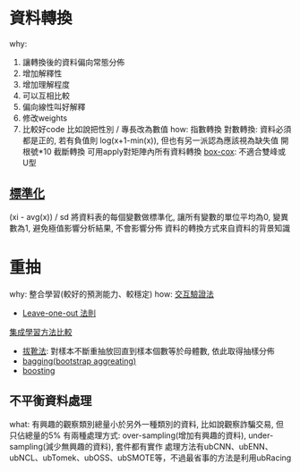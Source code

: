 # 資料轉換

why:
1. 讓轉換後的資料偏向常態分佈
2. 增加解釋性
3. 增加理解程度
4. 可以互相比較
5. 偏向線性叫好解釋
6. 修改weights
7. 比較好code
比如說把性別 / 專長改為數值
how:
指數轉換
對數轉換: 資料必須都是正的, 若有負值則 log(x+1-min(x)), 但也有另一派認為應該視為缺失值
開根號*10
截斷轉換
可用apply對矩陣內所有資料轉換
[box-cox](https://baike.baidu.com/item/Box-Cox%E5%8F%98%E6%8D%A2/10278422): 不適合雙峰或U型

## [標準化](https://zh.wikipedia.org/wiki/%E6%A0%87%E5%87%86%E5%8C%96_(%E7%BB%9F%E8%AE%A1%E5%AD%A6))
(xi - avg(x)) / sd
將資料表的每個變數做標準化, 讓所有變數的單位平均為0, 變異數為1, 避免極值影響分析結果, 不會影響分佈
資料的轉換方式來自資料的背景知識

# 重抽

why:
整合學習(較好的預測能力、較穩定)
how:
[交互驗證法](https://zh.wikipedia.org/wiki/%E4%BA%A4%E5%8F%89%E9%A9%97%E8%AD%89)

* [Leave-one-out 法則](https://medium.com/@chih.sheng.huang821/%E4%BA%A4%E5%8F%89%E9%A9%97%E8%AD%89-cross-validation-cv-3b2c714b18db)

[集成學習方法比較](https://medium.com/@chih.sheng.huang821/%E6%A9%9F%E5%99%A8%E5%AD%B8%E7%BF%92-ensemble-learning%E4%B9%8Bbagging-boosting%E5%92%8Cadaboost-af031229ebc3)
* [拔靴法](https://baike.baidu.com/item/%E6%8B%94%E9%9D%B4%E6%B3%95): 對樣本不斷重抽放回直到樣本個數等於母體數, 依此取得抽樣分佈
* [bagging(bootstrap aggreating)](https://zh.wikipedia.org/wiki/Bagging%E7%AE%97%E6%B3%95)
* [boosting](https://zh.wikipedia.org/wiki/%E6%8F%90%E5%8D%87%E6%96%B9%E6%B3%95)

## 不平衡資料處理
what: 有興趣的觀察類別總量小於另外一種類別的資料, 比如說觀察詐騙交易, 但只佔總量的5%
有兩種處理方式: over-sampling(增加有興趣的資料), under-sampling(減少無興趣的資料), 套件都有實作
處理方法有ubCNN、ubENN、ubNCL、ubTomek、ubOSS、ubSMOTE等，不過最省事的方法是利用ubRacing
